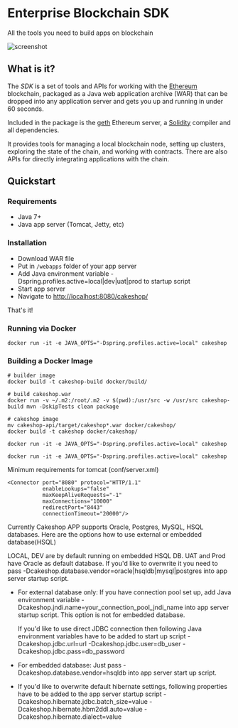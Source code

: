 
# Enterprise Blockchain SDK

All the tools you need to build apps on blockchain

![screenshot](https://stash-prod6.us.jpmchase.net:8443/projects/NPD/repos/ethereum-enterprise/browse/src/main/webapp/img/readme/sdk.png?raw "screenshot")

## What is it?

The _SDK_ is a set of tools and APIs for working with the
[Ethereum](https://ethereum.org/) blockchain, packaged as a Java web application
archive (WAR) that can be dropped into any application server and gets you up
and running in under 60 seconds.

Included in the package is the [geth](https://github.com/ethereum/go-ethereum)
Ethereum server, a [Solidity](https://solidity.readthedocs.org/en/latest/)
compiler and all dependencies.

It provides tools for managing a local blockchain node, setting up clusters,
exploring the state of the chain, and working with contracts. There are also
APIs for directly integrating applications with the chain.

## Quickstart

### Requirements

* Java 7+
* Java app server (Tomcat, Jetty, etc)

### Installation

* Download WAR file
* Put in `/webapps` folder of your app server
* Add Java environment variable -Dspring.profiles.active=local|dev|uat|prod to startup script
* Start app server
* Navigate to [http://localhost:8080/cakeshop/](http://localhost:8080/cakeshop/)

That's it!

### Running via Docker

```
docker run -it -e JAVA_OPTS="-Dspring.profiles.active=local" cakeshop
```

### Building a Docker Image

```
# builder image
docker build -t cakeshop-build docker/build/

# build cakeshop.war
docker run -v ~/.m2:/root/.m2 -v $(pwd):/usr/src -w /usr/src cakeshop-build mvn -DskipTests clean package

# cakeshop image
mv cakeshop-api/target/cakeshop*.war docker/cakeshop/
docker build -t cakeshop docker/cakeshop/

docker run -it -e JAVA_OPTS="-Dspring.profiles.active=local" cakeshop
```

```
docker run -it -e JAVA_OPTS="-Dspring.profiles.active=local" cakeshop
```

Minimum requirements for tomcat (conf/server.xml)

    <Connector port="8080" protocol="HTTP/1.1"
               enableLookups="false"
               maxKeepAliveRequests="-1"
               maxConnections="10000"
               redirectPort="8443"
               connectionTimeout="20000"/>

Currently Cakeshop APP supports Oracle, Postgres, MySQL, HSQL databases. Here are the options how to use external or embedded database(HSQL)

LOCAL, DEV are by default running on embedded HSQL DB. UAT and Prod have Oracle as default database. If you'd like to overwrite it you need
to pass -Dcakeshop.database.vendor=oracle|hsqldb|mysql|postgres
into app server startup script.

- For external database only:
  If you have connection pool set up, add Java environment variable -Dcakeshop.jndi.name=your_connection_pool_jndi_name into app server startup script.
  This option is not for embedded database.

  If you'd like to use direct JDBC connection then following Java environment variables have to be added
to start up script -Dcakeshop.jdbc.url=url -Dcakeshop.jdbc.user=db_user -Dcakeshop.jdbc.pass=db_password

- For embedded database:
  Just pass -Dcakeshop.database.vendor=hsqldb into app server start up script.

- If you'd like to overwrite default hibernate settings, following properties have to be added to the app server startup script -Dcakeshop.hibernate.jdbc.batch_size=value -Dcakeshop.hibernate.hbm2ddl.auto=value   -Dcakeshop.hibernate.dialect=value
